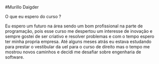 #Murillo Daigder

O que eu espero do curso ?

 Eu espero um futuro na área sendo um bom profissional na parte de programação, pois esse curso me despertou um interesse de inovação e sempre gostei de ser criativo e resolver problemas e com o tempo espero ter minha propria empresa. Até alguns meses atrás eu estava estudando para prestar o vestibular da uel para o curso de direito mas o tempo me mostrou novos caminhos e decidi me desafiar sobre engenharia de software.
 
